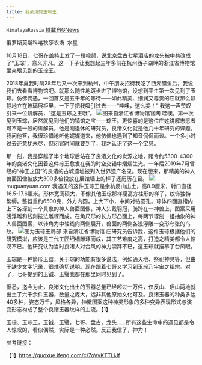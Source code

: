 ```yaml
---
title: 我亲见的玉琮王
---
```

`HimalayaRussia` [轉載自GNews](https://gnews.org/zh-hans/1602728/)

俄罗斯莫斯科喀秋莎农场  水星

10月18日，七哥在盖特上发了一段视频，说北京盘古七星酒店的龙头被中共改成了“玉琮”，意义非凡。这一下子让我想起三年多前在杭州西子湖畔的浙江省博物馆里亲眼见到的玉琮王。

2018年夏我时隔28年后又一次来到杭州，中午朋友招待我吃了西湖醋鱼后，我说我们去看看博物馆吧。就那么随性地踱步进了博物馆，没想到平生第一次见到了玉琮。仿佛偶遇，一回首又是五千年的等待——如此精美、细润又尊贵的它就那么静静地立在玻璃展柜里，一下子把我吸引过去——“哇噢，这么美！” 我这一声赞叹引来一位讲解员，“这是玉琮之王哦”。
![](https://assets.gnews.org/wp-content/uploads/2021/10/Y.jpg)图来自浙江省博物馆官网
哇噢，第一次见到玉琮，居然就见到他们的镇馆之宝——琮王。更惊喜的是这位庄姓讲解志愿者可不是一般的讲解员，他是刚退休的研究员，良渚文化就是他几十年研究的课题。我问他答，我很珍惜地听他娓娓道来，他仿佛也遇到了知音侃侃而谈。一个多小时过去还意犹未尽，但闭官时间就要到了，我才认识了这一个宝贝。

那一刻，我是穿越了半个地球后站在了良渚文化的发源之地，距今约5300-4300年的良渚文化因着这件琮王愈发在我的时空交错中熠熠生光。一年后2019年7月曾经的“神王之国”的良渚的古城遗址被列入世界遗产名录。现在想来，那精美的神人兽面图像被放大300多倍投放在展馆墙上的样子还历历在目。
![](https://assets.gnews.org/wp-content/uploads/2021/10/T3.jpg)muguanyuan.com
我遇见的这件玉琮王是余杭反山出土，高8.9厘米，射口直径16.5-17.6厘米。形体宽阔硕大，不像其他玉琮那样瘦高方柱形的样子，纹饰独特繁缛。整器重约6500克，外方内圆，上大下小，中间对钻圆孔。琮体四面直槽内上下各琢刻一个具象的神人兽面图像，神人头戴羽冠，骑跨在一神兽上，图案采用浅浮雕和线刻技法雕琢而成。在角尺形的长方形凸面上，每两节琢刻一组抽象的神人兽面图案，以转角为中轴线向两侧展开，兽面的两侧各浅浮雕一变形夸张的鸟纹。
![](https://assets.gnews.org/wp-content/uploads/2021/10/T1.jpg)图为玉琮王局部 来自浙江省博物馆
庄研究员告诉我，这件玉琮根据他们的研究模拟，应该是三代工匠细细雕琢而成，其工艺难度之高，打造之精美都令人惊叹不已。他研究认为当时良渚人对台风的神力崇拜不已，这玉琮就描摹了台风眼。

玉琮是一种筒形玉器，关于琮的功能有很多说法，例如通天地、祭祀神灵等，但由于缺少文字记录，很难确切说明。现在跟着七哥又学习到玉琮乃宇宙之祖宗。对了，七哥提到的玉钺、玉璧我都在那里同时见到了。

据悉，迄今为止，良渚文化出土的玉器总量已经超过一万件，仅反山、瑶山两地就出土了六千余件玉器，数量之庞大，远非其他原始文化可及。良渚玉器的种类多达40多种，姿态万千，风格各异，神徽图案这种神灵形象的多种变异表现形式与演变形态构成了整个良渚玉器纹样的主流。【1】

玉琮、玉琮王，玉钺，玉璧，七哥、盘古，龙头……所有这些生命中的遇见都是令人惊叹的，看似偶然，实际是一种必然。反正我信了，神力！

参考链接：

【1】https://guoxue.ifeng.com/c/7oVvKTTLiJf
